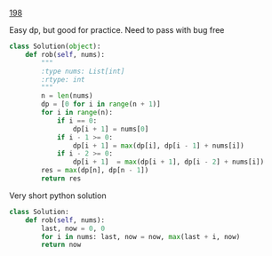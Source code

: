 [198](https://leetcode.com/problems/house-robber/)

Easy dp, but good for practice. Need to pass with bug free

```python
class Solution(object):
    def rob(self, nums):
        """
        :type nums: List[int]
        :rtype: int
        """
        n = len(nums)
        dp = [0 for i in range(n + 1)]
        for i in range(n):
            if i == 0:
                dp[i + 1] = nums[0]
            if i - 1 >= 0:
                dp[i + 1] = max(dp[i], dp[i - 1] + nums[i])
            if i - 2 >= 0:
                dp[i + 1]  = max(dp[i + 1], dp[i - 2] + nums[i])
        res = max(dp[n], dp[n - 1])
        return res
```


Very short python solution

```python
class Solution:
    def rob(self, nums):
        last, now = 0, 0
        for i in nums: last, now = now, max(last + i, now) 
        return now
```